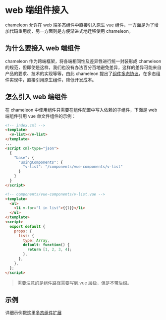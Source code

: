 # web 端组件接入

chameleon 允许在 web 端多态组件中直接引入原生 vue 组件，一方面是为了增加代码重用度，另一方面则是方便渐进式地迁移使用 chameleon。

## 为什么要接入 web 端组件

chameleon 作为跨端框架，将各端相同性及差异性进行统一封装形成 chameleon 的规范，但即使是这样，我们也没有办法百分百地避免差异，这样的差异可能来自产品的要求、技术的实现等等，由此 chameleon 提出了[组件多态协议](framework/polymorphism/component.html)，在多态组件实现中，直接引用原生组件，降低开发成本。

## 怎么引入 web 端组件

在 chameleon 中使用组件只需要在组件配置中写入依赖的子组件，下面是 web 端组件引用 vue 单文件组件的示例：

```html
<!-- index.cml -->
<template>
  <v-list></v-list>
</template>
...
<script cml-type="json">
  {
    "base": {
      "usingComponents": {
        "v-list": "/components/vue-components/v-list"
      }
    }
  }
</script>
```

```html
<!-- components/vue-components/v-list.vue -->
<template>
  <ul>
    <li v-for="l in list">{{l}}</li>
  </ul>
</template>
<script>
  export default {
    props: {
      list: {
        type: Array,
        default: function() {
          return [1, 2, 3, 4];
        },
      },
    },
  };
</script>
```

> 需要注意的是组件路径需要写到.vue 层级，但是不带后缀。

## 示例

详细示例戳这里[多态组件扩展](/example/poly.html)
